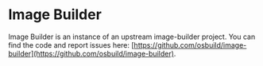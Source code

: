 # Image Builder

Image Builder is an instance of an upstream image-builder project. You can find the code and report issues here: [https://github.com/osbuild/image-builder](https://github.com/osbuild/image-builder).